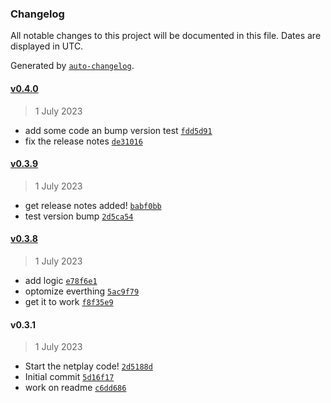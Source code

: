 ### Changelog

All notable changes to this project will be documented in this file. Dates are displayed in UTC.

Generated by [`auto-changelog`](https://github.com/CookPete/auto-changelog).

#### [v0.4.0](https://github.com/EmulatorJS/EmulatorJS-Netplay/compare/v0.3.9...v0.4.0)

> 1 July 2023

- add some code an bump version test [`fdd5d91`](https://github.com/EmulatorJS/EmulatorJS-Netplay/commit/fdd5d919a4222466fa3e6998e6490c1846e4a635)
- fix the release notes [`de31016`](https://github.com/EmulatorJS/EmulatorJS-Netplay/commit/de3101601d8a4c161d3ffc930437708c1be2af1e)

#### [v0.3.9](https://github.com/EmulatorJS/EmulatorJS-Netplay/compare/v0.3.8...v0.3.9)

> 1 July 2023

- get release notes added! [`babf0bb`](https://github.com/EmulatorJS/EmulatorJS-Netplay/commit/babf0bb509c38a4284f3f0e25b8b0e002647fe86)
- test version bump [`2d5ca54`](https://github.com/EmulatorJS/EmulatorJS-Netplay/commit/2d5ca5425cdfb82748714f412364db34315cd0a6)

#### [v0.3.8](https://github.com/EmulatorJS/EmulatorJS-Netplay/compare/v0.3.1...v0.3.8)

> 1 July 2023

- add logic [`e78f6e1`](https://github.com/EmulatorJS/EmulatorJS-Netplay/commit/e78f6e1d7f74eb86e9bbc20c0efd97d0b48432a5)
- optomize everthing [`5ac9f79`](https://github.com/EmulatorJS/EmulatorJS-Netplay/commit/5ac9f79f9459c1278d86441dfea42796c24ffd72)
- get it to work [`f8f35e9`](https://github.com/EmulatorJS/EmulatorJS-Netplay/commit/f8f35e979d96c58ecd8b37b98f5e84b87336b86d)

#### v0.3.1

> 1 July 2023

- Start the netplay code! [`2d5188d`](https://github.com/EmulatorJS/EmulatorJS-Netplay/commit/2d5188d92c889e7f9c36e47fea1b6d4dfda11f13)
- Initial commit [`5d16f17`](https://github.com/EmulatorJS/EmulatorJS-Netplay/commit/5d16f1724c00797eb80dfb02104854536ea0028f)
- work on readme [`c6dd686`](https://github.com/EmulatorJS/EmulatorJS-Netplay/commit/c6dd686b025a7b94541d3a41b8b089c0b58e331e)
